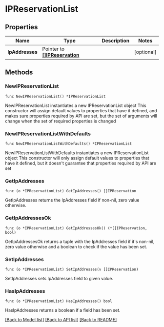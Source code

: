 # IPReservationList

## Properties

Name | Type | Description | Notes
------------ | ------------- | ------------- | -------------
**IpAddresses** | Pointer to [**[]IPReservation**](IPReservation.md) |  | [optional] 

## Methods

### NewIPReservationList

`func NewIPReservationList() *IPReservationList`

NewIPReservationList instantiates a new IPReservationList object
This constructor will assign default values to properties that have it defined,
and makes sure properties required by API are set, but the set of arguments
will change when the set of required properties is changed

### NewIPReservationListWithDefaults

`func NewIPReservationListWithDefaults() *IPReservationList`

NewIPReservationListWithDefaults instantiates a new IPReservationList object
This constructor will only assign default values to properties that have it defined,
but it doesn't guarantee that properties required by API are set

### GetIpAddresses

`func (o *IPReservationList) GetIpAddresses() []IPReservation`

GetIpAddresses returns the IpAddresses field if non-nil, zero value otherwise.

### GetIpAddressesOk

`func (o *IPReservationList) GetIpAddressesOk() (*[]IPReservation, bool)`

GetIpAddressesOk returns a tuple with the IpAddresses field if it's non-nil, zero value otherwise
and a boolean to check if the value has been set.

### SetIpAddresses

`func (o *IPReservationList) SetIpAddresses(v []IPReservation)`

SetIpAddresses sets IpAddresses field to given value.

### HasIpAddresses

`func (o *IPReservationList) HasIpAddresses() bool`

HasIpAddresses returns a boolean if a field has been set.


[[Back to Model list]](../README.md#documentation-for-models) [[Back to API list]](../README.md#documentation-for-api-endpoints) [[Back to README]](../README.md)



